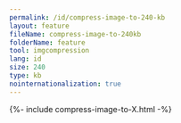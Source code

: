 ```yaml
---
permalink: /id/compress-image-to-240-kb
layout: feature
fileName: compress-image-to-240kb
folderName: feature
tool: imgcompression
lang: id
size: 240
type: kb
nointernationalization: true
---
```

{%- include compress-image-to-X.html -%}
      